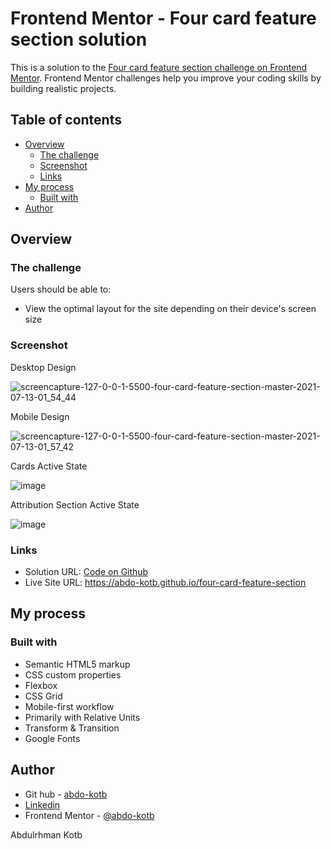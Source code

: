 # Frontend Mentor - Four card feature section solution

This is a solution to the [Four card feature section challenge on Frontend Mentor](https://www.frontendmentor.io/challenges/four-card-feature-section-weK1eFYK). Frontend Mentor challenges help you improve your coding skills by building realistic projects. 

## Table of contents

- [Overview](#overview)
  - [The challenge](#the-challenge)
  - [Screenshot](#screenshot)
  - [Links](#links)
- [My process](#my-process)
  - [Built with](#built-with)
- [Author](#author)

## Overview

### The challenge

Users should be able to:

- View the optimal layout for the site depending on their device's screen size

### Screenshot

Desktop Design 

![screencapture-127-0-0-1-5500-four-card-feature-section-master-2021-07-13-01_54_44](https://user-images.githubusercontent.com/86558336/125360779-6af83280-e37d-11eb-8cd1-b0a42271a651.png)

Mobile Design

![screencapture-127-0-0-1-5500-four-card-feature-section-master-2021-07-13-01_57_42](https://user-images.githubusercontent.com/86558336/125361055-d3dfaa80-e37d-11eb-995e-326f16c49409.png)

Cards Active State

![image](https://user-images.githubusercontent.com/86558336/125361204-0e494780-e37e-11eb-9f4d-2ad9681691f2.png)

Attribution Section Active State

![image](https://user-images.githubusercontent.com/86558336/125361411-4f415c00-e37e-11eb-8403-d6f2285ef18b.png)

### Links

- Solution URL: [Code on Github](https://github.com/abdo-kotb/four-card-feature-section)
- Live Site URL: https://abdo-kotb.github.io/four-card-feature-section

## My process

### Built with

- Semantic HTML5 markup
- CSS custom properties
- Flexbox
- CSS Grid
- Mobile-first workflow
- Primarily with Relative Units
- Transform & Transition
- Google Fonts

## Author

- Git hub - [abdo-kotb](github.com/abdo-kotb)
- [Linkedin](https://www.linkedin.com/in/abdulrhman-mohammed-5687781b5/)
- Frontend Mentor - [@abdo-kotb](https://www.frontendmentor.io/profile/abdo-kotb)

Abdulrhman Kotb
